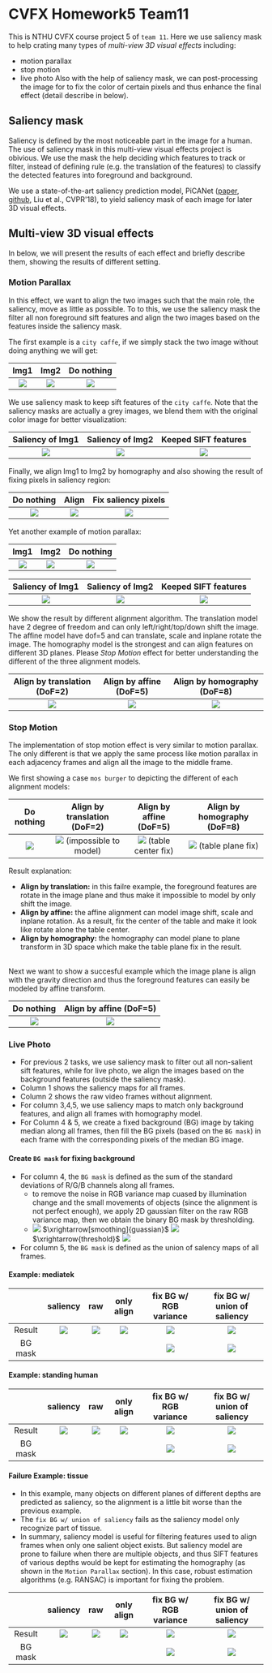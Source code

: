 # CVFX Homework5 Team11

This is NTHU CVFX course project 5 of `team 11`. Here we use saliency mask to help crating many types of *multi-view 3D visual effects* including:
- motion parallax
- stop motion
- live photo
Also with the help of saliency mask, we can post-processing the image for to fix the color of certain pixels and thus enhance the final effect (detail describe in below).


## Saliency mask
Saliency is defined by the most noticeable part in the image for a human. The use of saliency mask in this multi-view visual effects project is obivious. We use the mask the help deciding which features to track or filter, instead of defining rule (e.g. the translation of the features) to classify the detected features into foreground and background.

We use a state-of-the-art saliency prediction model, PiCANet ([paper](https://arxiv.org/abs/1708.06433), [github](https://github.com/Ugness/PiCANet-Implementation), Liu et al., CVPR'18), to yield saliency mask of each image for later 3D visual effects.


## Multi-view 3D visual effects

In below, we will present the results of each effect and briefly describe them, showing the results of different setting.

### Motion Parallax
In this effect, we want to align the two images such that the main role, the saliency, move as little as possible. To to this, we use the saliency mask the filter all non foreground sift features and align the two images based on the features inside the saliency mask.

The first example is a `city caffe`, if we simply stack the two image without doing anything we will get:

| Img1 | Img2 | Do nothing |
| :--: | :--: | :--: |
| ![](imgs/motion_parallax/city_caffe/img0.jpg) | ![](imgs/motion_parallax/city_caffe/img1.jpg) | ![](imgs/motion_parallax/city_caffe/out_raw.gif) |

We use saliency mask to keep sift features of the `city caffe`. Note that the saliency masks are actually a grey images, we blend them with the original color image for better visualization:

| Saliency of Img1 | Saliency of Img2 | Keeped SIFT features |
| :--------------: | :--------------: | :------------------: |
| ![](imgs/motion_parallax/city_caffe/img0_saliency.jpg) | ![](imgs/motion_parallax/city_caffe/img1_saliency.jpg) | ![](imgs/motion_parallax/city_caffe/out_match.jpg) |

Finally, we align Img1 to Img2 by homography and also showing the result of fixing pixels in saliency region:

| Do nothing | Align | Fix saliency pixels |
| :--------: | :---: | :-----------------: |
| ![](imgs/motion_parallax/city_caffe/out_raw.gif) | ![](imgs/motion_parallax/city_caffe/out.gif) | ![](imgs/motion_parallax/city_caffe/out_fix_saliency.gif) |


Yet another example of motion parallax:

| Img1 | Img2 | Do nothing |
| :--: | :--: | :--: |
| ![](imgs/motion_parallax/cats/img0.jpg) | ![](imgs/motion_parallax/cats/img1.jpg) | ![](imgs/motion_parallax/cats/out_raw.gif) |

| Saliency of Img1 | Saliency of Img2 | Keeped SIFT features |
| :--------------: | :--------------: | :------------------: |
| ![](imgs/motion_parallax/cats/img0_saliency.jpg) | ![](imgs/motion_parallax/cats/img1_saliency.jpg) | ![](imgs/motion_parallax/cats/out_match.jpg) |

We show the result by different alignment algorithm. The translation model have 2 degree of freedom and can only left/right/top/down shift the image. The affine model have dof=5 and can translate, scale and inplane rotate the image. The homography model is the strongest and can align features on different 3D planes. Please *Stop Motion* effect for better understanding the different of the three alignment models.

| Align by translation (DoF=2) | Align by affine (DoF=5) | Align by homography (DoF=8) |
| :--------: | :---: | :-----------------: |
| ![](imgs/motion_parallax/cats/out_translation.gif) | ![](imgs/motion_parallax/cats/out_affine.gif) | ![](imgs/motion_parallax/cats/out.gif) |


### Stop Motion
The implementation of stop motion effect is very similar to motion parallax. The only different is that we apply the same process like motion parallax in each adjacency frames and align all the image to the middle frame.

We first showing a case `mos burger` to depicting the different of each alignment models:

| Do nothing | Align by translation (DoF=2) | Align by affine (DoF=5) | Align by homography (DoF=8) |
| :--------: | :-----------: | :-----------: | :-----------: |
| ![](imgs/stop_motion/mos_burger/out_raw.gif) | ![](imgs/stop_motion/mos_burger/out_trans.gif) (impossible to model) | ![](imgs/stop_motion/mos_burger/out_affine.gif) (table center fix) | ![](imgs/stop_motion/mos_burger/out.gif) (table plane fix) |

Result explanation:
- **Align by translation:** in this failre example, the foreground features are rotate in the image plane and thus make it impossible to model by only shift the image.
- **Align by affine:** the affine alignment can model image shift, scale and inplane rotation. As a result, fix the center of the table and make it look like rotate alone the table center.
- **Align by homography:** the homography can model plane to plane transform in 3D space which make the table plane fix in the result.

<br>
Next we want to show a succesful example which the image plane is align with the gravity direction and thus the foreground features can easily be modeled by affine transform.

| Do nothing | Align by affine (DoF=5) |
| :--------: | :-----------: |
| ![](imgs/stop_motion/rose/out_raw.gif) | ![](imgs/stop_motion/rose/out_affine.gif) |


### Live Photo
- For previous 2 tasks, we use saliency mask to filter out all non-salient sift features, while for live photo, we align the images based on the background features (outside the saliency mask).
- Column 1 shows the saliency maps for all frames.
- Column 2 shows the raw video frames without alignment.
- For column 3,4,5, we use saliency maps to match only background features, and align all frames with homography model.
- For Column 4 & 5, we create a fixed background (BG) image by taking median along all frames, then fill the BG pixels (based on the ```BG mask```) in each frame with the corresponding pixels of the median BG image.

#### Create ```BG mask``` for fixing background  
- For column 4, the ```BG mask```  is defined as the sum of the standard deviations of R/G/B channels along all frames.
	- to remove the noise in RGB variance map cuased by illumination change and the small movements of objects (since the alignment is not perfect enough), we apply 2D gaussian filter on the raw RGB variance map, then we obtain the binary BG mask by thresholding.
	- ![](https://i.imgur.com/wgVJO9a.png) $\xrightarrow[smoothing]{guassian}$ ![](https://i.imgur.com/9izZ3zw.png) $\xrightarrow{threshold}$ ![](https://i.imgur.com/5CAzSC8.png) <!-- .element width="30%" -->
- For column 5, the ```BG mask``` is defined as the union of salency maps of all frames.
	

#### Example: mediatek
|          | saliency |     raw        |   only align   |  fix BG w/ RGB variance | fix BG w/ union of saliency |
| :------: | :------: | :------------: | :--------------: | :------------------: | :------: |
|  Result  | ![](imgs/live_photo/mediatek/saliency.gif) | ![](imgs/live_photo/mediatek/out_raw.gif) | ![](imgs/live_photo/mediatek/out.gif) | ![](imgs/live_photo/mediatek/out_rgb.gif) | ![](imgs/live_photo/mediatek/out_saliency.gif) |
|  BG mask | | | |  ![](imgs/live_photo/mediatek/out_rgb.png) | ![](imgs/live_photo/mediatek/out_saliency.png) |

#### Example: standing human
|          | saliency |     raw        |   only align   |  fix BG w/ RGB variance | fix BG w/ union of saliency |
| :------: | :------: | :------------: | :--------------: | :------------------: | :------: |
|  Result  | ![](imgs/live_photo/stand/saliency.gif) | ![](imgs/live_photo/stand/out_raw.gif) | ![](imgs/live_photo/stand/out.gif) | ![](imgs/live_photo/stand/out_rgb.gif) | ![](imgs/live_photo/stand/out_saliency.gif) |
|  BG mask | | | |  ![](imgs/live_photo/stand/out_rgb.png) | ![](imgs/live_photo/stand/out_saliency.png) |

#### Failure Example: tissue
- In this example, many objects on different planes of different depths are predicted as saliency, so the alignment is a little bit worse than the previous example.
- The ```fix BG w/ union of saliency``` fails as the saliency model only recognize part of tissue.
- In summary, saliency model is useful for filtering features used to align frames when only one salient object exists. But saliency model are prone to failure when there are multiple objects, and thus SIFT features of various depths would be kept for estimating the homography (as shown in the ```Motion Parallax``` section). In this case, robust estimation algorithms (e.g. RANSAC) is important for fixing the problem. 

|          | saliency |    raw         |   only align   |  fix BG w/ RGB variance | fix BG w/ union of saliency |
| :------: | :------: | :------------: | :--------------: | :------------------: | :------: |
|  Result  | ![](imgs/live_photo/tissue/saliency.gif) | ![](imgs/live_photo/tissue/out_raw.gif) | ![](imgs/live_photo/tissue/out.gif) | ![](imgs/live_photo/tissue/out_rgb.gif) | ![](imgs/live_photo/tissue/out_saliency.gif) |
|  BG mask | | | |  ![](imgs/live_photo/tissue/out_rgb.png) | ![](imgs/live_photo/tissue/out_saliency.png) |

